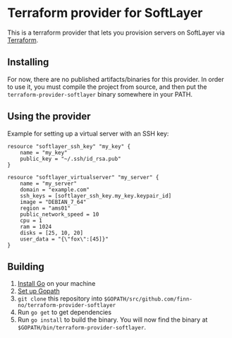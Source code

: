 # Terraform provider for SoftLayer

This is a terraform provider that lets you provision
servers on SoftLayer via [Terraform](https://terraform.io/).

## Installing

For now, there are no published artifacts/binaries for this provider.
In order to use it, you must compile the project from source, and then
put the `terraform-provider-softlayer` binary somewhere in your PATH.

## Using the provider

Example for setting up a virtual server with an SSH key:

```hcl
resource "softlayer_ssh_key" "my_key" {
    name = "my_key"
    public_key = "~/.ssh/id_rsa.pub"
}

resource "softlayer_virtualserver" "my_server" {
    name = "my_server"
    domain = "example.com"
    ssh_keys = [softlayer_ssh_key.my_key.keypair_id]
    image = "DEBIAN_7_64"
    region = "ams01"
    public_network_speed = 10
    cpu = 1
    ram = 1024
    disks = [25, 10, 20]
    user_data = "{\"fox\":[45]}"
}
```

## Building

1) [Install Go](https://golang.org/doc/install) on your machine
2) [Set up Gopath](https://golang.org/doc/code.html)
3) `git clone` this repository into `$GOPATH/src/github.com/finn-no/terraform-provider-softlayer`
4) Run `go get` to get dependencies
5) Run `go install` to build the binary. You will now find the
   binary at `$GOPATH/bin/terraform-provider-softlayer`.